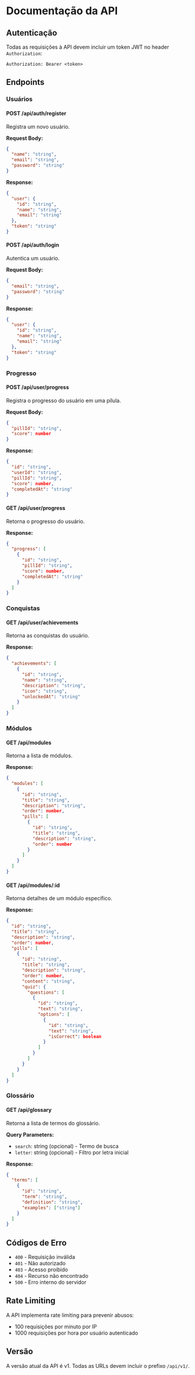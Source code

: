 # Documentação da API

## Autenticação

Todas as requisições à API devem incluir um token JWT no header `Authorization`:

```
Authorization: Bearer <token>
```

## Endpoints

### Usuários

#### POST /api/auth/register
Registra um novo usuário.

**Request Body:**
```json
{
  "name": "string",
  "email": "string",
  "password": "string"
}
```

**Response:**
```json
{
  "user": {
    "id": "string",
    "name": "string",
    "email": "string"
  },
  "token": "string"
}
```

#### POST /api/auth/login
Autentica um usuário.

**Request Body:**
```json
{
  "email": "string",
  "password": "string"
}
```

**Response:**
```json
{
  "user": {
    "id": "string",
    "name": "string",
    "email": "string"
  },
  "token": "string"
}
```

### Progresso

#### POST /api/user/progress
Registra o progresso do usuário em uma pílula.

**Request Body:**
```json
{
  "pillId": "string",
  "score": number
}
```

**Response:**
```json
{
  "id": "string",
  "userId": "string",
  "pillId": "string",
  "score": number,
  "completedAt": "string"
}
```

#### GET /api/user/progress
Retorna o progresso do usuário.

**Response:**
```json
{
  "progress": [
    {
      "id": "string",
      "pillId": "string",
      "score": number,
      "completedAt": "string"
    }
  ]
}
```

### Conquistas

#### GET /api/user/achievements
Retorna as conquistas do usuário.

**Response:**
```json
{
  "achievements": [
    {
      "id": "string",
      "name": "string",
      "description": "string",
      "icon": "string",
      "unlockedAt": "string"
    }
  ]
}
```

### Módulos

#### GET /api/modules
Retorna a lista de módulos.

**Response:**
```json
{
  "modules": [
    {
      "id": "string",
      "title": "string",
      "description": "string",
      "order": number,
      "pills": [
        {
          "id": "string",
          "title": "string",
          "description": "string",
          "order": number
        }
      ]
    }
  ]
}
```

#### GET /api/modules/:id
Retorna detalhes de um módulo específico.

**Response:**
```json
{
  "id": "string",
  "title": "string",
  "description": "string",
  "order": number,
  "pills": [
    {
      "id": "string",
      "title": "string",
      "description": "string",
      "order": number,
      "content": "string",
      "quiz": {
        "questions": [
          {
            "id": "string",
            "text": "string",
            "options": [
              {
                "id": "string",
                "text": "string",
                "isCorrect": boolean
              }
            ]
          }
        ]
      }
    }
  ]
}
```

### Glossário

#### GET /api/glossary
Retorna a lista de termos do glossário.

**Query Parameters:**
- `search`: string (opcional) - Termo de busca
- `letter`: string (opcional) - Filtro por letra inicial

**Response:**
```json
{
  "terms": [
    {
      "id": "string",
      "term": "string",
      "definition": "string",
      "examples": ["string"]
    }
  ]
}
```

## Códigos de Erro

- `400` - Requisição inválida
- `401` - Não autorizado
- `403` - Acesso proibido
- `404` - Recurso não encontrado
- `500` - Erro interno do servidor

## Rate Limiting

A API implementa rate limiting para prevenir abusos:
- 100 requisições por minuto por IP
- 1000 requisições por hora por usuário autenticado

## Versão

A versão atual da API é v1. Todas as URLs devem incluir o prefixo `/api/v1/`. 